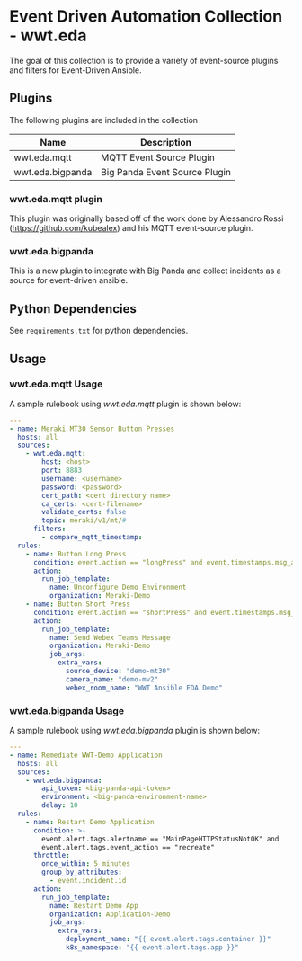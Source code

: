 # Event Driven Automation Collection - wwt.eda

The goal of this collection is to provide a variety of event-source plugins and filters for Event-Driven Ansible.

## Plugins

The following plugins are included in the collection

| Name | Description |
|-|-|
| wwt.eda.mqtt | MQTT Event Source Plugin |
| wwt.eda.bigpanda | Big Panda Event Source Plugin |

### wwt.eda.mqtt plugin

This plugin was originally based off of the work done by Alessandro Rossi (<https://github.com/kubealex>) and his MQTT event-source plugin.

### wwt.eda.bigpanda

This is a new plugin to integrate with Big Panda and collect incidents as a source for event-driven ansible.

## Python Dependencies

See `requirements.txt` for python dependencies.

## Usage

### wwt.eda.mqtt Usage

A sample rulebook using *wwt.eda.mqtt* plugin is shown below:

```yaml
---
- name: Meraki MT30 Sensor Button Presses
  hosts: all
  sources:
    - wwt.eda.mqtt:
        host: <host>
        port: 8883
        username: <username>
        password: <password>
        cert_path: <cert directory name>
        ca_certs: <cert-filename>
        validate_certs: false
        topic: meraki/v1/mt/#
      filters:
        - compare_mqtt_timestamp:
  rules:
    - name: Button Long Press
      condition: event.action == "longPress" and event.timestamps.msg_age < 10
      action:
        run_job_template:
          name: Unconfigure Demo Environment
          organization: Meraki-Demo
    - name: Button Short Press
      condition: event.action == "shortPress" and event.timestamps.msg_age < 10
      action:
        run_job_template:
          name: Send Webex Teams Message
          organization: Meraki-Demo
          job_args:
            extra_vars:
              source_device: "demo-mt30"
              camera_name: "demo-mv2"
              webex_room_name: "WWT Ansible EDA Demo"
```

### wwt.eda.bigpanda Usage

A sample rulebook using *wwt.eda.bigpanda* plugin is shown below:

```yaml
---
- name: Remediate WWT-Demo Application
  hosts: all
  sources:
    - wwt.eda.bigpanda:
        api_token: <big-panda-api-token>
        environment: <big-panda-environment-name>
        delay: 10
  rules:
    - name: Restart Demo Application
      condition: >-
        event.alert.tags.alertname == "MainPageHTTPStatusNotOK" and
        event.alert.tags.event_action == "recreate"
      throttle:
        once_within: 5 minutes
        group_by_attributes:
          - event.incident.id
      action:
        run_job_template:
          name: Restart Demo App
          organization: Application-Demo
          job_args:
            extra_vars:
              deployment_name: "{{ event.alert.tags.container }}"
              k8s_namespace: "{{ event.alert.tags.app }}"
```

